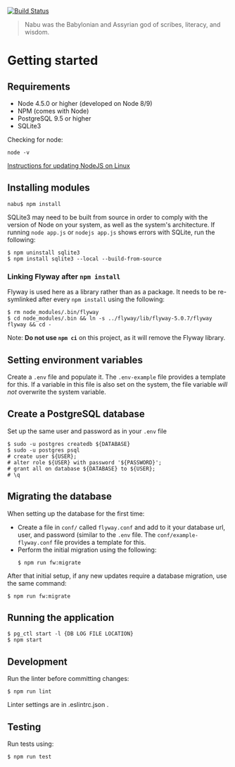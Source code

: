 [![Build Status](https://travis-ci.org/oicr-gsi/nabu.svg)](https://travis-ci.org/oicr-gsi/nabu)

> Nabu was the Babylonian and Assyrian god of scribes, literacy, and wisdom.

# Getting started

## Requirements
  * Node 4.5.0 or higher (developed on Node 8/9)
  * NPM (comes with Node)
  * PostgreSQL 9.5 or higher
  * SQLite3

Checking for node:
```
node -v
```
[Instructions for updating NodeJS on Linux](https://codewithintent.com/how-to-install-update-and-remove-node-js-from-linux-or-ubuntu/)

## Installing modules
```
nabu$ npm install
```

SQLite3 may need to be built from source in order to comply with the version of Node on your system, as well as the system's architecture. If running `node app.js` or `nodejs app.js` shows errors with SQLite, run the following:
```
$ npm uninstall sqlite3
$ npm install sqlite3 --local --build-from-source
```

### Linking Flyway after `npm install`
Flyway is used here as a library rather than as a package. It needs to be re-symlinked after every `npm install` using the following:
```
$ rm node_modules/.bin/flyway
$ cd node_modules/.bin && ln -s ../flyway/lib/flyway-5.0.7/flyway flyway && cd -
``` 
Note: **Do not use `npm ci`** on this project, as it will remove the Flyway library.

## Setting environment variables
Create a `.env` file and populate it. The `.env-example` file provides a template for this.
If a variable in this file is also set on the system, the file variable _will not_ overwrite the system variable.

## Create a PostgreSQL database
Set up the same user and password as in your `.env` file
```
$ sudo -u postgres createdb ${DATABASE}
$ sudo -u postgres psql
# create user ${USER};
# alter role ${USER} with password '${PASSWORD}';
# grant all on database ${DATABASE} to ${USER};
# \q
```

## Migrating the database
When setting up the database for the first time:
  * Create a file in `conf/` called `flyway.conf` and add to it your database url, user, and password (similar to the `.env` file. The `conf/example-flyway.conf` file provides a template for this.
  * Perform the initial migration using the following:
    ```
    $ npm run fw:migrate
    ```

After that initial setup, if any new updates require a database migration, use the same command:
```
$ npm run fw:migrate
```

## Running the application
```
$ pg_ctl start -l {DB LOG FILE LOCATION}
$ npm start
```

## Development
Run the linter before committing changes:
```
$ npm run lint
```
Linter settings are in .eslintrc.json .

## Testing
Run tests using:
```
$ npm run test
```
